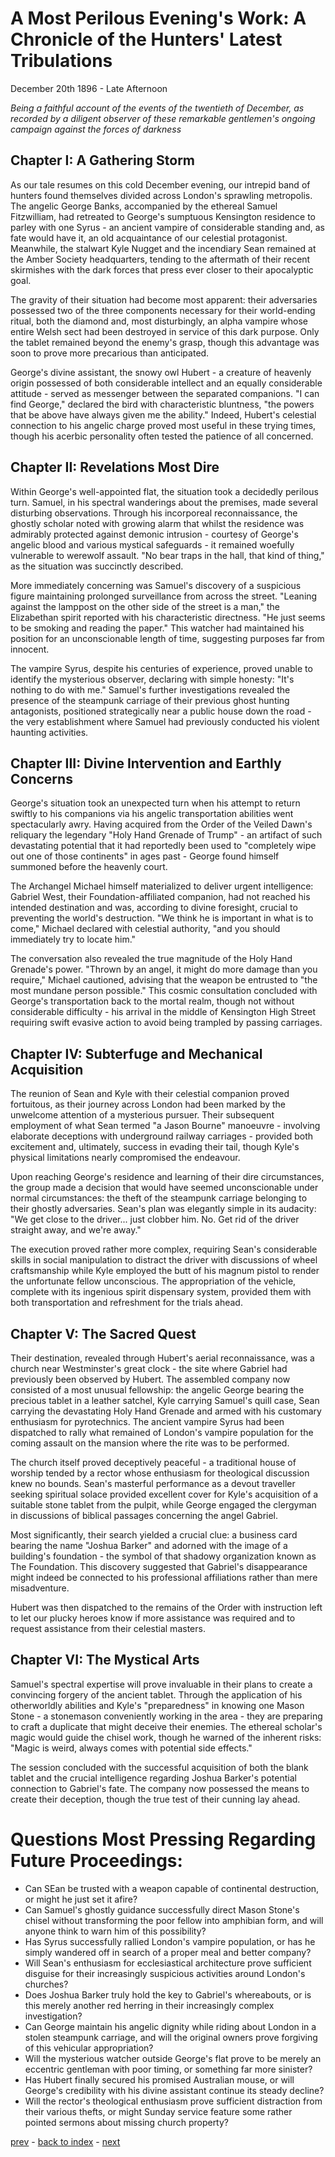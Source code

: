 # A Most Perilous Evening's Work: A Chronicle of the Hunters' Latest Tribulations

December 20th 1896 - Late Afternoon

*Being a faithful account of the events of the twentieth of December, as recorded by a diligent observer of these remarkable gentlemen's ongoing campaign against the forces of darkness*

## Chapter I: A Gathering Storm
As our tale resumes on this cold December evening, our intrepid band of hunters found themselves divided across London's sprawling metropolis. The angelic George Banks, accompanied by the ethereal Samuel Fitzwilliam, had retreated to George's sumptuous Kensington residence to parley with one Syrus - an ancient vampire of considerable standing and, as fate would have it, an old acquaintance of our celestial protagonist. Meanwhile, the stalwart Kyle Nugget and the incendiary Sean remained at the Amber Society headquarters, tending to the aftermath of their recent skirmishes with the dark forces that press ever closer to their apocalyptic goal.

The gravity of their situation had become most apparent: their adversaries possessed two of the three components necessary for their world-ending ritual, both the diamond and, most disturbingly, an alpha vampire whose entire Welsh sect had been destroyed in service of this dark purpose. Only the tablet remained beyond the enemy's grasp, though this advantage was soon to prove more precarious than anticipated.

George's divine assistant, the snowy owl Hubert - a creature of heavenly origin possessed of both considerable intellect and an equally considerable attitude - served as messenger between the separated companions. "I can find George," declared the bird with characteristic bluntness, "the powers that be above have always given me the ability." Indeed, Hubert's celestial connection to his angelic charge proved most useful in these trying times, though his acerbic personality often tested the patience of all concerned.

## Chapter II: Revelations Most Dire
Within George's well-appointed flat, the situation took a decidedly perilous turn. Samuel, in his spectral wanderings about the premises, made several disturbing observations. Through his incorporeal reconnaissance, the ghostly scholar noted with growing alarm that whilst the residence was admirably protected against demonic intrusion - courtesy of George's angelic blood and various mystical safeguards - it remained woefully vulnerable to werewolf assault. "No bear traps in the hall, that kind of thing," as the situation was succinctly described.

More immediately concerning was Samuel's discovery of a suspicious figure maintaining prolonged surveillance from across the street. "Leaning against the lamppost on the other side of the street is a man," the Elizabethan spirit reported with his characteristic directness. "He just seems to be smoking and reading the paper." This watcher had maintained his position for an unconscionable length of time, suggesting purposes far from innocent.

The vampire Syrus, despite his centuries of experience, proved unable to identify the mysterious observer, declaring with simple honesty: "It's nothing to do with me." Samuel's further investigations revealed the presence of the steampunk carriage of their previous ghost hunting antagonists, positioned strategically near a public house down the road - the very establishment where Samuel had previously conducted his violent haunting activities.

## Chapter III: Divine Intervention and Earthly Concerns
George's situation took an unexpected turn when his attempt to return swiftly to his companions via his angelic transportation abilities went spectacularly awry. Having acquired from the Order of the Veiled Dawn's reliquary the legendary "Holy Hand Grenade of Trump" - an artifact of such devastating potential that it had reportedly been used to "completely wipe out one of those continents" in ages past - George found himself summoned before the heavenly court.

The Archangel Michael himself materialized to deliver urgent intelligence: Gabriel West, their Foundation-affiliated companion, had not reached his intended destination and was, according to divine foresight, crucial to preventing the world's destruction. "We think he is important in what is to come," Michael declared with celestial authority, "and you should immediately try to locate him."

The conversation also revealed the true magnitude of the Holy Hand Grenade's power. "Thrown by an angel, it might do more damage than you require," Michael cautioned, advising that the weapon be entrusted to "the most mundane person possible." This cosmic consultation concluded with George's transportation back to the mortal realm, though not without considerable difficulty - his arrival in the middle of Kensington High Street requiring swift evasive action to avoid being trampled by passing carriages.

## Chapter IV: Subterfuge and Mechanical Acquisition
The reunion of Sean and Kyle with their celestial companion proved fortuitous, as their journey across London had been marked by the unwelcome attention of a mysterious pursuer. Their subsequent employment of what Sean termed "a Jason Bourne" manoeuvre - involving elaborate deceptions with underground railway carriages - provided both excitement and, ultimately, success in evading their tail, though Kyle's physical limitations nearly compromised the endeavour.

Upon reaching George's residence and learning of their dire circumstances, the group made a decision that would have seemed unconscionable under normal circumstances: the theft of the steampunk carriage belonging to their ghostly adversaries. Sean's plan was elegantly simple in its audacity: "We get close to the driver... just clobber him. No. Get rid of the driver straight away, and we're away."

The execution proved rather more complex, requiring Sean's considerable skills in social manipulation to distract the driver with discussions of wheel craftsmanship while Kyle employed the butt of his magnum pistol to render the unfortunate fellow unconscious. The appropriation of the vehicle, complete with its ingenious spirit dispensary system, provided them with both transportation and refreshment for the trials ahead.

## Chapter V: The Sacred Quest
Their destination, revealed through Hubert's aerial reconnaissance, was a church near Westminster's great clock - the site where Gabriel had previously been observed by Hubert. The assembled company now consisted of a most unusual fellowship: the angelic George bearing the precious tablet in a leather satchel, Kyle carrying Samuel's quill case, Sean carrying the devastating Holy Hand Grenade and armed with his customary enthusiasm for pyrotechnics. The ancient vampire Syrus had been dispatched to rally what remained of London's vampire population for the coming assault on the mansion where the rite was to be performed.

The church itself proved deceptively peaceful - a traditional house of worship tended by a rector whose enthusiasm for theological discussion knew no bounds. Sean's masterful performance as a devout traveller seeking spiritual solace provided excellent cover for Kyle's acquisition of a suitable stone tablet from the pulpit, while George engaged the clergyman in discussions of biblical passages concerning the angel Gabriel.

Most significantly, their search yielded a crucial clue: a business card bearing the name "Joshua Barker" and adorned with the image of a building's foundation - the symbol of that shadowy organization known as The Foundation. This discovery suggested that Gabriel's disappearance might indeed be connected to his professional affiliations rather than mere misadventure.

Hubert was then dispatched to the remains of the Order with instruction left to let our plucky heroes know if more assistance was required and to request assistance from their celestial masters.

## Chapter VI: The Mystical Arts
Samuel's spectral expertise will prove invaluable in their plans to create a convincing forgery of the ancient tablet. Through the application of his otherworldly abilities and Kyle's "preparedness" in knowing one Mason Stone - a stonemason conveniently working in the area - they are preparing to craft a duplicate that might deceive their enemies. The ethereal scholar's magic would guide the chisel work, though he warned of the inherent risks: "Magic is weird, always comes with potential side effects."

The session concluded with the successful acquisition of both the blank tablet and the crucial intelligence regarding Joshua Barker's potential connection to Gabriel's fate. The company now possessed the means to create their deception, though the true test of their cunning lay ahead.

# Questions Most Pressing Regarding Future Proceedings:
* Can SEan be trusted with a weapon capable of continental destruction, or might he just set it afire?
* Can Samuel's ghostly guidance successfully direct Mason Stone's chisel without transforming the poor fellow into amphibian form, and will anyone think to warn him of this possibility?
* Has Syrus successfully rallied London's vampire population, or has he simply wandered off in search of a proper meal and better company?
* Will Sean's enthusiasm for ecclesiastical architecture prove sufficient disguise for their increasingly suspicious activities around London's churches?
* Does Joshua Barker truly hold the key to Gabriel's whereabouts, or is this merely another red herring in their increasingly complex investigation?
* Can George maintain his angelic dignity while riding about London in a stolen steampunk carriage, and will the original owners prove forgiving of this vehicular appropriation?
* Will the mysterious watcher outside George's flat prove to be merely an eccentric gentleman with poor timing, or something far more sinister?
* Has Hubert finally secured his promised Australian mouse, or will George's credibility with his divine assistant continue its steady decline?
* Will the rector's theological enthusiasm prove sufficient distraction from their various thefts, or might Sunday service feature some rather pointed sermons about missing church property?

[prev](part-028) - [back to index](index) - [next](part-030)